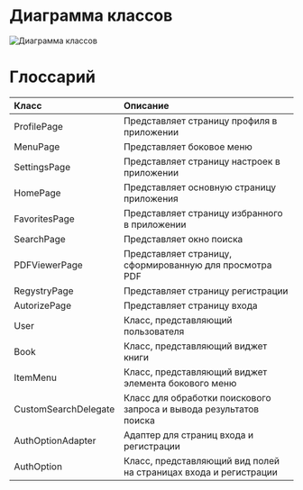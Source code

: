 # Диаграмма классов  

![Диаграмма классов](https://github.com/EgorDandy/ElectronicLibrary/tree/master/image/ClassDiagram.PNG) 

# Глоссарий

| Класс | Описание |
|:---|:---|
| ProfilePage          | Представляет страницу профиля в приложении                         |
| MenuPage             | Представляет боковое меню                                          |
| SettingsPage         | Представляет страницу настроек в приложении                        |
| HomePage             | Представляет основную страницу приложения                          |
| FavoritesPage        | Представляет страницу избранного в приложении                      |
| SearchPage           | Представляет окно поиска                                           |
| PDFViewerPage        | Представляет страницу, сформированную для просмотра PDF            |
| RegystryPage         | Представляет страницу регистрации                                  |
| AutorizePage         | Представляет страницу входа                                        |
| User                 | Класс, представляющий пользователя                                 |
| Book                 | Класс, представляющий виджет книги                                 |
| ItemMenu             | Класс, представляющий виджет элемента бокового меню                |
| CustomSearchDelegate | Класс для обработки поискового запроса и вывода результатов поиска |
| AuthOptionAdapter    | Адаптер для страниц входа и регистрации                            |
| AuthOption           | Класс, представляющий вид полей на страницах входа и регистрации   |